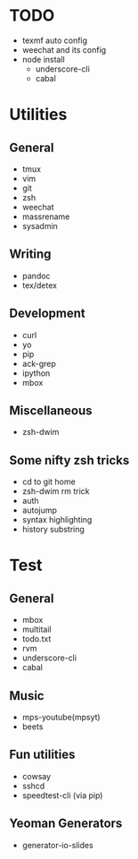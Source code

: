 # TODO
- texmf auto config
- weechat and its config
- node install
    - underscore-cli
    - cabal

# Utilities
## General
- tmux 
- vim
- git
- zsh
- weechat
- massrename
- sysadmin

## Writing
- pandoc
- tex/detex

## Development
- curl
- yo
- pip
- ack-grep
- ipython
- mbox

## Miscellaneous
- zsh-dwim

## Some nifty zsh tricks
- cd to git home
- zsh-dwim rm trick
- auth
- autojump
- syntax highlighting
- history substring

# Test
## General
- mbox
- multitail
- todo.txt
- rvm
- underscore-cli
- cabal

## Music
- mps-youtube(mpsyt)
- beets

## Fun utilities
- cowsay
- sshcd
- speedtest-cli (via pip)

## Yeoman Generators
- generator-io-slides

